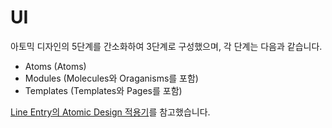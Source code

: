 # UI

아토믹 디자인의 5단계를 간소화하여 3단계로 구성했으며, 각 단계는 다음과 같습니다.

- Atoms (Atoms)
- Modules (Molecules와 Oraganisms를 포함)
- Templates (Templates와 Pages를 포함)

[Line Entry의 Atomic Design 적용기](https://www.youtube.com/watch?v=33yj-Q5v8mQ)를 참고했습니다.
